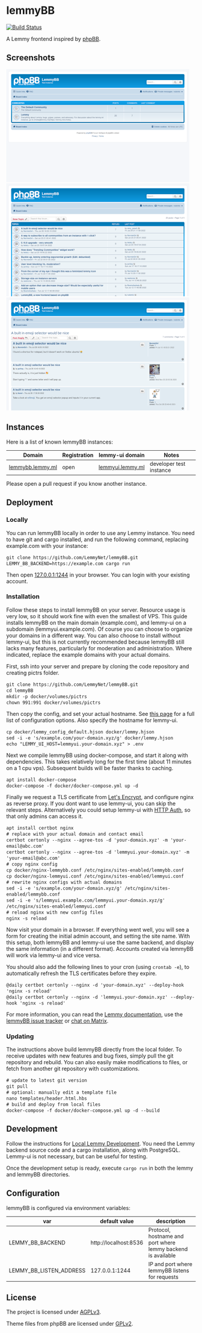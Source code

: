 # lemmyBB
[![Build Status](https://cloud.drone.io/api/badges/LemmyNet/activitypub-federation-rust/status.svg)](https://cloud.drone.io/Nutomic/lemmyBB)

A Lemmy frontend inspired by [phpBB](https://www.phpbb.com/).

## Screenshots

![](./screenshots/lemmybb_1.png)
![](./screenshots/lemmybb_2.png)
![](./screenshots/lemmybb_3.png)

## Instances

Here is a list of known lemmyBB instances:

| Domain                                        | Registration | lemmy-ui domain                               | Notes                   |
|-----------------------------------------------|--------------|-----------------------------------------------|-------------------------|
| [lemmybb.lemmy.ml](https://lemmybb.lemmy.ml/) | open         | [lemmyui.lemmy.ml](https://lemmyui.lemmy.ml/) | developer test instance |

Please open a pull request if you know another instance.

## Deployment

### Locally

You can run lemmyBB locally in order to use any Lemmy instance. You need to have git and cargo installed, and run the following command, replacing example.com with your instance:
```
git clone https://github.com/LemmyNet/lemmyBB.git
LEMMY_BB_BACKEND=https://example.com cargo run
```

Then open [127.0.0.1:1244](http://127.0.0.1:1244) in your browser. You can login with your existing account.

### Installation

Follow these steps to install lemmyBB on your server. Resource usage is very low, so it should work fine with even the smallest of VPS. This guide installs lemmyBB on the main domain (example.com), and lemmy-ui on a subdomain (lemmyui.example.com). Of course you can choose to organize your domains in a different way. You can also choose to install without lemmy-ui, but this is not currently recommended because lemmyBB still lacks many features, particularly for moderation and administration. Where indicated, replace the example domains with your actual domains.

First, ssh into your server and prepare by cloning the code repository and creating pictrs folder.
```
git clone https://github.com/LemmyNet/lemmyBB.git
cd lemmyBB
mkdir -p docker/volumes/pictrs
chown 991:991 docker/volumes/pictrs
```

Then copy the config, and set your actual hostname. See [this page](https://join-lemmy.org/docs/en/administration/configuration.html) for a full list of configuration options. Also specify the hostname for lemmy-ui.
```
cp docker/lemmy_config_default.hjson docker/lemmy.hjson
sed -i -e 's/example.com/your-domain.xyz/g' docker/lemmy.hjson
echo "LEMMY_UI_HOST=lemmyui.your-domain.xyz" > .env
```

Next we compile lemmyBB using docker-compose, and start it along with dependencies. This takes relatively long for the first time (about 11 minutes on a 1 cpu vps). Subsequent builds will be faster thanks to caching.

```
apt install docker-compose
docker-compose -f docker/docker-compose.yml up -d
```

Finally we request a TLS certificate from [Let's Encrypt](https://letsencrypt.org/), and configure nginx as reverse proxy. If you dont want to use lemmy-ui, you can skip the relevant steps. Alternatively you could setup lemmy-ui with [HTTP Auth](https://docs.nginx.com/nginx/admin-guide/security-controls/configuring-http-basic-authentication/), so that only admins can access it.

```
apt install certbot nginx
# replace with your actual domain and contact email
certbot certonly --nginx --agree-tos -d 'your-domain.xyz' -m 'your-email@abc.com'
certbot certonly --nginx --agree-tos -d 'lemmyui.your-domain.xyz' -m 'your-email@abc.com'
# copy nginx config
cp docker/nginx-lemmybb.conf /etc/nginx/sites-enabled/lemmybb.conf
cp docker/nginx-lemmyui.conf /etc/nginx/sites-enabled/lemmyui.conf
# rewrite nginx configs with actual domains
sed -i -e 's/example.com/your-domain.xyz/g' /etc/nginx/sites-enabled/lemmybb.conf
sed -i -e 's/lemmyui.example.com/lemmyui.your-domain.xyz/g' /etc/nginx/sites-enabled/lemmyui.conf
# reload nginx with new config files
nginx -s reload
```

Now visit your domain in a browser. If everything went well, you will see a form for creating the initial admin account, and setting the site name. With this setup, both lemmyBB and lemmy-ui use the same backend, and display the same information (in a different format). Accounts created via lemmyBB will work via lemmy-ui and vice versa.

You should also add the following lines to your cron (using `crontab -e`), to automatically refresh the TLS certificates before they expire.

```
@daily certbot certonly --nginx -d 'your-domain.xyz' --deploy-hook 'nginx -s reload'
@daily certbot certonly --nginx -d 'lemmyui.your-domain.xyz' --deploy-hook 'nginx -s reload'
```

For more information, you can read the [Lemmy documentation](https://join-lemmy.org/docs/en/index.html), use the [lemmyBB issue tracker](https://github.com/LemmyNet/lemmyBB/issues) or [chat on Matrix](https://matrix.to/#/#lemmy-space:matrix.org).

### Updating

The instructions above build lemmyBB directly from the local folder. To receive updates with new features and bug fixes, simply pull the git repository and rebuild. You can also easily make modifications to files, or fetch from another git repository with customizations.

```
# update to latest git version
git pull
# optional: manually edit a template file
nano templates/header.html.hbs
# build and deploy from local files
docker-compose -f docker/docker-compose.yml up -d --build
```

## Development

Follow the instructions for [Local Lemmy Development](https://join-lemmy.org/docs/en/contributing/local_development.html). You need the Lemmy backend source code and a cargo installation, along with PostgreSQL. Lemmy-ui is not necessary, but can be useful for testing.

Once the development setup is ready, execute `cargo run` in both the lemmy and lemmyBB directories.

## Configuration

lemmyBB is configured via environment variables:

| var                     | default value         | description                                                  |
|-------------------------|-----------------------|--------------------------------------------------------------|
| LEMMY_BB_BACKEND        | http://localhost:8536 | Protocol, hostname and port where lemmy backend is available |
| LEMMY_BB_LISTEN_ADDRESS | 127.0.0.1:1244        | IP and port where lemmyBB listens for requests               |
## License

The project is licensed under [AGPLv3](LICENSE). 

Theme files from phpBB are licensed under [GPLv2](https://www.phpbb.com/downloads/license).